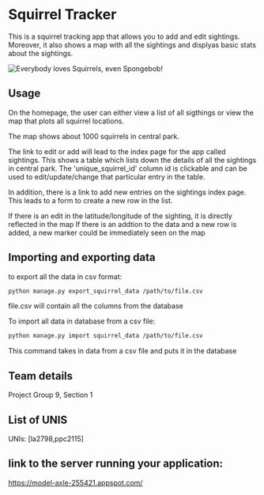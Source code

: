 # Squirrel Tracker

This is a squirrel tracking app that allows you to add and edit sightings. Moreover, it also shows a map with all the sightings and displyas basic stats about the sightings.

![Everybody loves Squirrels, even Spongebob!](https://miro.medium.com/max/407/1*prGLOttfFsJ49Vyehy2NSg.gif)
## Usage

On the homepage, the user can either view a list of all sigthings or view the map that plots all squirrel locations.

The map shows about 1000 squirrels in central park.

The link to edit or add will lead to the index page for the app called sightings. This shows a table which lists down the details of all the sightings in central park. The 'unique_squirrel_id' column id is clickable and can be used to edit/update/change that particular entry in the table.

In addition, there is a link to add new entries on the sightings index page. This leads to a form to create a new row in the list. 

If there is an edit in the latitude/longitude of the sighting, it is directly reflected in the map
If there is an addtion to the data and a new row is added, a new marker could be immediately seen on the map

## Importing and exporting data

to export all the data in csv format:

```bash
python manage.py export_squirrel_data /path/to/file.csv
```
file.csv will contain all the columns from the database

To import all data in database from a csv file:

```bash
python manage.py import squirrel_data /path/to/file.csv
```
This command takes in data from a csv file and puts it in the database


## Team details

Project Group 9, Section 1

## List of UNIS

UNIs: [la2798,ppc2115]

## link to the server running your application:

https://model-axle-255421.appspot.com/

